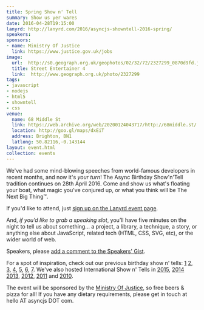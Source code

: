 ```yaml
---
title: Spring Show n' Tell
summary: Show us yer wares
date: 2016-04-28T19:15:00
lanyrd: http://lanyrd.com/2016/asyncjs-showntell-2016-spring/
speakers:
sponsors:
- name: Ministry Of Justice
  link: https://www.justice.gov.uk/jobs
image:
  url:  http://s0.geograph.org.uk/geophotos/02/32/72/2327299_0870d9fd.jpg
  title: Street Entertainer 4
  link:  http://www.geograph.org.uk/photo/2327299
tags:
- javascript
- nodejs
- html5
- showntell
- css
venue:
  name: 68 Middle St
  link: https://web.archive.org/web/20200124043717/http://68middle.st/
  location: http://goo.gl/maps/dxEiT
  address: Brighton, BN1
  latlong: 50.82116,-0.143144
layout: event.html
collection: events
---
```


We've had some mind-blowing speeches from world-famous developers in recent months, and now it's *your turn*! The Async Birthday Show'n'Tell tradition continues on 28th April 2016. Come and show us what's floating your boat, what magic you've conjured up, or what you think will be The Next Big Thing&#8482;.

If you'd like to attend, just [sign up on the Lanyrd event page][event-lanyrd].

And, _if you’d like to grab a speaking slot_, you’ll have five minutes on the night to tell us about something… a project, a library, a technique, a story, or anything else about JavaScript, related tech (HTML, CSS, SVG, etc), or the wider world of web.

Speakers, please <a data-gist href="https://gist.github.com/larister/cc223350f56456094cc67de6669cdbb3">add a comment to the Speakers' Gist</a>.

For a spot of inspiration, check out our previous birthday show n' tells: [1][spring-2015] [2][birthday-4], [3][birthday-3], [4][birthday-2], [5][birthday-1], [6][showntell-2], [7][showntell-1].
We've also hosted International Show n' Tells in [2015][showntell-2015], [2014][showntell-2014] [2013][showntell-2013], [2012][showntell-2012], [2011][showntell-2011] and [2010][showntell-2010].

The event will be sponsored by the [Ministry Of Justice][moj], so free beers & pizza for all! If you have any dietary requirements, please get in touch at hello AT asyncjs DOT com.

[event-lanyrd]: http://lanyrd.com/2016/asyncjs-showntell-2016-spring/

[async]: http://asyncjs.com
[spring-2015]: http://asyncjs.com/showntell-spring-2015/
[showntell-1]: http://asyncjs.com/showntell/
[showntell-2]: http://asyncjs.com/showntell2/
[birthday-1]: http://asyncjs.com/birthday/
[birthday-2]: http://asyncjs.com/birthday2/
[birthday-3]: http://asyncjs.com/birthday3/
[birthday-4]: http://asyncjs.com/birthday4/
[showntell-2010]: http://asyncjs.com/showntell3/
[showntell-2011]: http://asyncjs.com/international2011/
[showntell-2012]: http://asyncjs.com/showntell-2012/
[showntell-2013]: http://asyncjs.com/showntell-2013/
[showntell-2014]: http://asyncjs.com/showntell-2014/
[showntell-2015]: http://asyncjs.com/showntell-2015/
[moj]: https://www.justice.gov.uk/jobs

